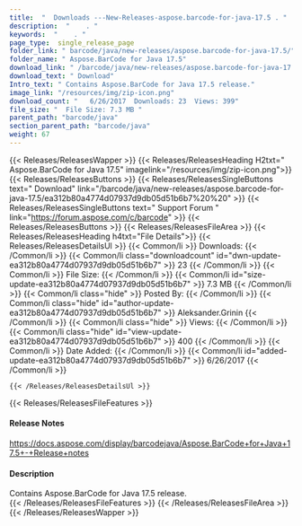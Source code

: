 ```yaml
---
title:  "  Downloads ---New-Releases-aspose.barcode-for-java-17.5 . " 
description:  "    . " 
keywords:  "    . " 
page_type:  single_release_page
folder_link: " barcode/java/new-releases/aspose.barcode-for-java-17.5/"
folder_name: " Aspose.BarCode for Java 17.5"
download_link: " /barcode/java/new-releases/aspose.barcode-for-java-17.5/ea312b80a4774d07937d9db05d51b6b7"
download_text: " Download"
Intro_text: " Contains Aspose.BarCode for Java 17.5 release."
image_link: "/resources/img/zip-icon.png"
download_count: "   6/26/2017  Downloads: 23  Views: 399"
file_size: "  File Size: 7.3 MB "
parent_path: "barcode/java"
section_parent_path: "barcode/java"
weight: 67 
---
```


{{< Releases/ReleasesWapper >}}
  {{< Releases/ReleasesHeading H2txt=" Aspose.BarCode for Java 17.5" imagelink="/resources/img/zip-icon.png">}}
  {{< Releases/ReleasesButtons >}}
    {{< Releases/ReleasesSingleButtons text=" Download" link="/barcode/java/new-releases/aspose.barcode-for-java-17.5/ea312b80a4774d07937d9db05d51b6b7%20%20" >}}
    {{< Releases/ReleasesSingleButtons text=" Support Forum " link="https://forum.aspose.com/c/barcode" >}}
  {{< Releases/ReleasesButtons >}}
  {{< Releases/ReleasesFileArea >}}
    {{< Releases/ReleasesHeading h4txt="File Details">}}
    {{< Releases/ReleasesDetailsUl >}}
            {{< Common/li  >}} Downloads: {{< /Common/li >}} 
      {{< Common/li class="downloadcount" id="dwn-update-ea312b80a4774d07937d9db05d51b6b7" >}} 23 {{< /Common/li >}} 
      {{< Common/li  >}} File Size: {{< /Common/li >}} 
      {{< Common/li id="size-update-ea312b80a4774d07937d9db05d51b6b7" >}} 7.3 MB {{< /Common/li >}} 
      {{< Common/li  class="hide" >}} Posted By: {{< /Common/li >}} 
      {{< Common/li class="hide" id="author-update-ea312b80a4774d07937d9db05d51b6b7" >}} Aleksander.Grinin {{< /Common/li >}} 
      {{< Common/li class="hide"  >}} Views: {{< /Common/li >}} 
      {{< Common/li class="hide" id="view-update-ea312b80a4774d07937d9db05d51b6b7" >}} 400 {{< /Common/li >}} 
      {{< Common/li  >}} Date Added: {{< /Common/li >}} 
      {{< Common/li id="added-update-ea312b80a4774d07937d9db05d51b6b7" >}} 6/26/2017 {{< /Common/li >}} 

    {{< /Releases/ReleasesDetailsUl >}}

  {{< Releases/ReleasesFileFeatures >}}
      <h4>Release Notes</h4><div><a href="https://docs.aspose.com/display/barcodejava/Aspose.BarCode+for+Java+17.5+-+Release+notes">https://docs.aspose.com/display/barcodejava/Aspose.BarCode+for+Java+17.5+-+Release+notes</a></div><h4>Description</h4><div class="HTMLDescription">Contains Aspose.BarCode for Java 17.5 release.</div>
  {{< /Releases/ReleasesFileFeatures >}}
 {{< /Releases/ReleasesFileArea >}}
{{< /Releases/ReleasesWapper >}}


